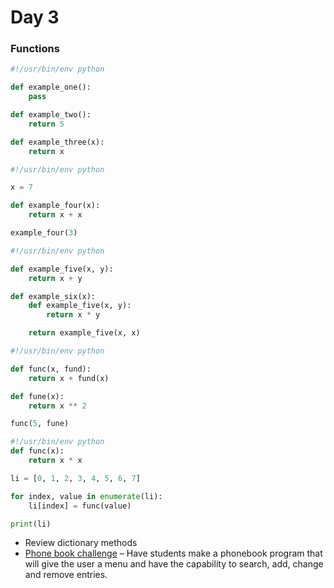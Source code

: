 # Day 3
### Functions
```python
#!/usr/bin/env python

def example_one():
    pass

def example_two():
    return 5

def example_three(x):
    return x
```
```python
#!/usr/bin/env python

x = 7

def example_four(x):
    return x + x

example_four(3)
```
```python
#!/usr/bin/env python

def example_five(x, y):
    return x + y

def example_six(x):
    def example_five(x, y):
        return x * y

    return example_five(x, x)
```
```python
#!/usr/bin/env python

def func(x, fund):
    return x + fund(x)

def fune(x):
    return x ** 2

func(5, fune)
```
```python
#!/usr/bin/env python
def func(x):
    return x * x

li = [0, 1, 2, 3, 4, 5, 6, 7]

for index, value in enumerate(li):
    li[index] = func(value)

print(li)
```

 - Review dictionary methods
 - [Phone book challenge](./example-files/phonebook.py) – Have students make a phonebook program that will give the user a menu and have the capability to search, add, change and remove entries.
